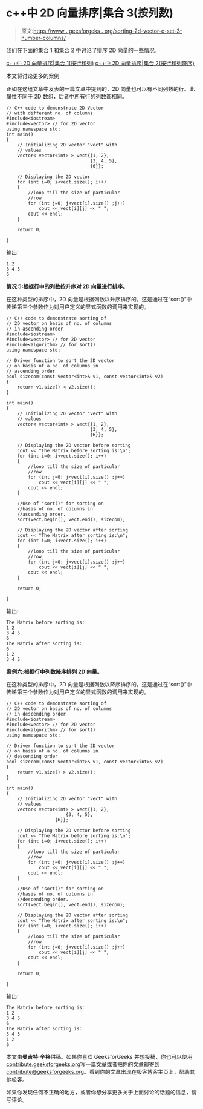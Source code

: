 # c++中 2D 向量排序|集合 3(按列数)

> 原文:[https://www . geesforgeks . org/sorting-2d-vector-c-set-3-number-columns/](https://www.geeksforgeeks.org/sorting-2d-vector-c-set-3-number-columns/)

我们在下面的集合 1 和集合 2 中讨论了排序 2D 向量的一些情况。

[c++中 2D 向量排序|集合 1(按行和列)](https://www.geeksforgeeks.org/sorting-2d-vector-in-c-set-1-by-row-and-column/)
[c++中 2D 向量排序|集合 2(按行和列降序)](https://www.geeksforgeeks.org/sorting-2d-vector-in-c-set-2-in-descending-order-by-row-and-column/)

本文将讨论更多的案例

正如在这组文章中发表的一篇文章中提到的，2D 向量也可以有不同列数的行。此属性不同于 2D 数组，后者中所有行的列数都相同。

```
// C++ code to demonstrate 2D Vector
// with different no. of columns
#include<iostream>
#include<vector> // for 2D vector
using namespace std;
int main()
{
    // Initializing 2D vector "vect" with
    // values
    vector< vector<int> > vect{{1, 2},
                               {3, 4, 5},
                               {6}};

    // Displaying the 2D vector
    for (int i=0; i<vect.size(); i++)
    {
        //loop till the size of particular
        //row
        for (int j=0; j<vect[i].size() ;j++)
            cout << vect[i][j] << " ";
        cout << endl;
    }

    return 0;

}
```

输出:

```
1 2
3 4 5
6

```

**情况 5:根据行中的列数按升序对 2D 向量进行排序。**

在这种类型的排序中，2D 向量是根据列数以升序排序的。这是通过在“sort()”中传递第三个参数作为对用户定义的显式函数的调用来实现的。

```
// C++ code to demonstrate sorting of
// 2D vector on basis of no. of columns
// in ascending order
#include<iostream>
#include<vector> // for 2D vector
#include<algorithm> // for sort()
using namespace std;

// Driver function to sort the 2D vector
// on basis of a no. of columns in 
// ascending order
bool sizecom(const vector<int>& v1, const vector<int>& v2)
{
    return v1.size() < v2.size();
}

int main()
{
    // Initializing 2D vector "vect" with
    // values
    vector< vector<int> > vect{{1, 2},
                               {3, 4, 5},
                               {6}};

    // Displaying the 2D vector before sorting
    cout << "The Matrix before sorting is:\n";
    for (int i=0; i<vect.size(); i++)
    {
        //loop till the size of particular
        //row
        for (int j=0; j<vect[i].size() ;j++)
            cout << vect[i][j] << " ";
        cout << endl;
    }

    //Use of "sort()" for sorting on
    //basis of no. of columns in
    //ascending order.
    sort(vect.begin(), vect.end(), sizecom);

    // Displaying the 2D vector after sorting
    cout << "The Matrix after sorting is:\n";
    for (int i=0; i<vect.size(); i++)
    {
        //loop till the size of particular
        //row
        for (int j=0; j<vect[i].size() ;j++)
            cout << vect[i][j] << " ";
        cout << endl;
    }

    return 0;

}
```

输出:

```
The Matrix before sorting is:
1 2 
3 4 5 
6 
The Matrix after sorting is:
6 
1 2 
3 4 5 

```

**案例六:根据行中列数降序排列 2D 向量。**

在这种类型的排序中，2D 向量是根据列数以降序排序的。这是通过在“sort()”中传递第三个参数作为对用户定义的显式函数的调用来实现的。

```
// C++ code to demonstrate sorting of
// 2D vector on basis of no. of columns
// in descending order
#include<iostream>
#include<vector> // for 2D vector
#include<algorithm> // for sort()
using namespace std;

// Driver function to sort the 2D vector
// on basis of a no. of columns in 
// descending order
bool sizecom(const vector<int>& v1, const vector<int>& v2)
{
    return v1.size() > v2.size();
}

int main()
{
    // Initializing 2D vector "vect" with
    // values
    vector< vector<int> > vect{{1, 2},
                      {3, 4, 5},
                  {6}};

    // Displaying the 2D vector before sorting
    cout << "The Matrix before sorting is:\n";
    for (int i=0; i<vect.size(); i++)
    {
        //loop till the size of particular
        //row
        for (int j=0; j<vect[i].size() ;j++)
            cout << vect[i][j] << " ";
        cout << endl;
    }

    //Use of "sort()" for sorting on
    //basis of no. of columns in
    //descending order.
    sort(vect.begin(), vect.end(), sizecom);

    // Displaying the 2D vector after sorting
    cout << "The Matrix after sorting is:\n";
    for (int i=0; i<vect.size(); i++)
    {
        //loop till the size of particular
        //row
        for (int j=0; j<vect[i].size() ;j++)
            cout << vect[i][j] << " ";
        cout << endl;
    }

    return 0;

}
```

输出:

```
The Matrix before sorting is:
1 2 
3 4 5 
6 
The Matrix after sorting is:
3 4 5 
1 2 
6 

```

本文由**曼吉特·辛格**供稿。如果你喜欢 GeeksforGeeks 并想投稿，你也可以使用[contribute.geeksforgeeks.org](http://www.contribute.geeksforgeeks.org)写一篇文章或者把你的文章邮寄到 contribute@geeksforgeeks.org。看到你的文章出现在极客博客主页上，帮助其他极客。

如果你发现任何不正确的地方，或者你想分享更多关于上面讨论的话题的信息，请写评论。